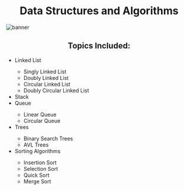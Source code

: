 <h1 align="center">Data Structures and Algorithms</h1>
<p align="left"> <img src="https://user-images.githubusercontent.com/89148021/135501291-a2fbb1b5-8d4b-48e0-991b-790dd442c0a1.png" alt="banner" /> </p>

<h2 align="center">Topics Included:</h2>
<ul>

<li>Linked List</li>
   <ul>
        <li>Singly Linked List</li>
        <li>Doubly Linked List</li>
        <li>Circular Linked List</li>  
        <li>Doubly Circular Linked List</li>  
    </ul>
<li>Stack</li>
  
<li>Queue</li>
   <ul>
      <li>Linear Queue</li>
      <li>Circular Queue</li>
   </ul>


<li>Trees</li>
   <ul>
      <li>Binary Search Trees</li>
      <li>AVL Trees</li>
   </ul>



<li>Sorting Algorithms</li>
   <ul>
      <li>Insertion Sort</li>
      <li>Selection Sort</li>
      <li>Quick Sort</li>
      <li>Merge Sort</li>
   </ul>


</ul>

